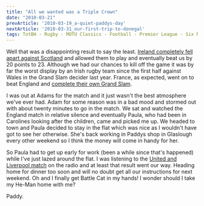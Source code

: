 ```yaml
---
title: "All we wanted was a Triple Crown"
date: "2010-03-21"
prevArticle: '2010-03-19_a-quiet-paddys-day'
nextArticle: '2010-03-31_our-first-trip-to-donegal'
tags: TotBH - Rugby - MOTU Classics - Football - Premier League - Six Nations
---
```

Well that was a disappointing result to say the least. [Ireland completely fell apart against Scotland](http://www.rte.ie/sport/rugby/sixnations/2010/0320/ireland_scotland1.html) and allowed them to play and eventually beat us by 20 points to 23. Although we had our chances to kill off the game it was by far the worst display by an Irish rugby team since the first half against Wales in the Grand Slam decider last year. France, as expected, went on to beat England and [complete their own Grand Slam](http://www.rte.ie/sport/rugby/sixnations/2010/0320/france_england.html).

I was out at Adams for the match and it just wasn't the best atmosphere we've ever had. Adam for some reason was in a bad mood and stormed out with about twenty minutes to go in the match. We sat and watched the England match in relative silence and eventually Paula, who had been in Carolines looking after the children, came and picked me up. We headed to town and Paula decided to stay in the flat which was nice as I wouldn't have got to see her otherwise. She's back working in Paddys shop in Glaslough every other weekend so I think the money will come in handy for her.

So Paula had to get up early  for work (been a while since that's happened) while I've just lazed around the flat. I was listening to the [United and Liverpool match](http://www.rte.ie/sport/soccer/2010/0321/manunited_liverpool.html) on the radio and at least that result went our way. Heading home for dinner too soon and will no doubt get all our instructions for next weekend. Oh and I finally get Battle Cat in my hands! I wonder should I take my He-Man home with me?

Paddy.